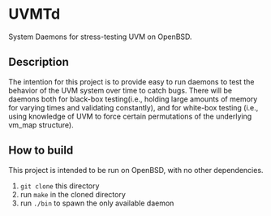 # UVMTd
System Daemons for stress-testing UVM on OpenBSD. 

## Description
The intention for this project is to provide easy to run
daemons to test the behavior of the UVM system over time 
to catch bugs. There will be daemons both for black-box 
testing(i.e., holding large amounts of memory for varying
times and validating constantly), and for white-box testing
(i.e., using knowledge of UVM to force certain permutations
of the underlying vm_map structure).

## How to build
This project is intended to be run on OpenBSD, with
no other dependencies.
1. `git clone` this directory
2. run `make` in the cloned directory
3. run `./bin` to spawn the only available daemon
